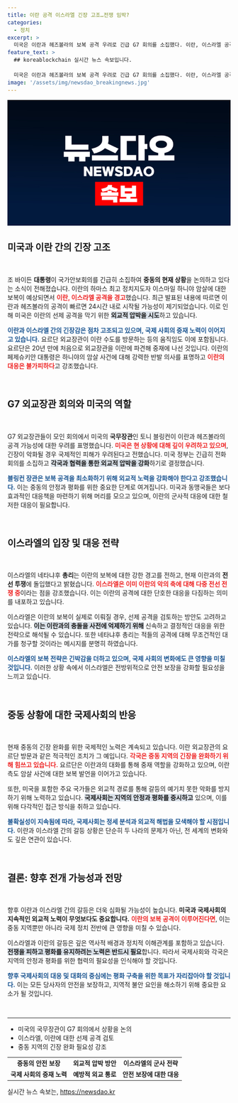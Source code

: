 ```yaml
---
title: 이란 공격 이스라엘 긴장 고조…전쟁 임박?
categories:
  - 정치
excerpt: >
  미국은 이란과 헤즈볼라의 보복 공격 우려로 긴급 G7 회의를 소집했다. 이란, 이스라엘 공격 24시간 내 가능성 경고. 중동 확전을 막기 위한 국제적 노력이 절실하다. 총리, 선제공격 검토 중! 긴박한 상황 속, 앞으로의 전개는?
feature_text: >
  ## koreablockchain 실시간 뉴스 속보입니다.

  미국은 이란과 헤즈볼라의 보복 공격 우려로 긴급 G7 회의를 소집했다. 이란, 이스라엘 공격 24시간 내 가능성 경고. 중동 확전을 막기 위한 국제적 노력이 절실하다. 총리, 선제공격 검토 중! 긴박한 상황 속, 앞으로의 전개는?
image: '/assets/img/newsdao_breakingnews.jpg'
---
```


<p><img src="/assets/img/newsdao_breakingnews.jpg" alt="koreablockchain 속보" /></p>

<h2 data-ke-size="size26">미국과 이란 간의 긴장 고조</h2>

<p data-ke-size="size16">&nbsp;</p>

<p>조 바이든 <b>대통령</b>이 국가안보회의를 긴급히 소집하여 <b>중동의 현재 상황</b>을 논의하고 있다는 소식이 전해졌습니다. 이란의 하마스 최고 정치지도자 이스마일 하니야 암살에 대한 보복이 예상되면서 <b><span style="color: #ee2323;">이란, 이스라엘 공격을 경고</span></b>했습니다. 최근 발표된 내용에 따르면 이란과 헤즈볼라의 공격이 빠르면 24시간 내로 시작될 가능성이 제기되었습니다. 이로 인해 미국은 이란의 선제 공격을 막기 위한 <b><span style="background-color: #21538527;">외교적 압박을 시도</span></b>하고 있습니다.</p>

<p><b><span style="color: #1a5490;">이란과 이스라엘 간의 긴장감은 점차 고조되고 있으며, 국제 사회의 중재 노력이 이어지고 있습니다.</span></b> 요르단 외교장관이 이란 수도를 방문하는 등의 움직임도 이에 포함됩니다. 요르단은 20년 만에 처음으로 외교장관을 이란에 파견해 중재에 나선 것입니다. 이란의 페제슈키안 대통령은 하니야의 암살 사건에 대해 강력한 반발 의사를 표명하고 <b><span style="color: #ee2323;">이란의 대응은 불가피하다</span></b>고 강조했습니다.</p>

<p data-ke-size="size16">&nbsp;</p>

<h2 data-ke-size="size26">G7 외교장관 회의와 미국의 역할</h2>

<p data-ke-size="size16">&nbsp;</p>

<p>G7 외교장관들이 모인 회의에서 미국의 <b>국무장관</b>인 토니 블링컨이 이란과 헤즈볼라의 공격 가능성에 대한 우려를 표명했습니다. <b><span style="color: #ee2323;">미국은 현 상황에 대해 깊이 우려하고 있으며</span></b>, 긴장이 악화될 경우 국제적인 피해가 우려된다고 전했습니다. 미국 정부는 긴급히 전화 회의를 소집하고 <b><span style="background-color: #21538527;">각국과 협력을 통한 외교적 압박을 강화</span></b>하기로 결정했습니다.</p>

<p><b><span style="color: #1a5490;">블링컨 장관은 보복 공격을 최소화하기 위해 외교적 노력을 강화해야 한다고 강조했습니다.</span></b> 이는 중동의 안정과 평화를 위한 중요한 단계로 여겨집니다. 미국과 동맹국들은 보다 효과적인 대응책을 마련하기 위해 머리를 모으고 있으며, 이란의 군사적 대응에 대한 철저한 대응이 필요합니다.</p>

<p data-ke-size="size16">&nbsp;</p>

<h2 data-ke-size="size26">이스라엘의 입장 및 대응 전략</h2>

<p data-ke-size="size16">&nbsp;</p>

<p>이스라엘의 네타냐후 <b>총리</b>는 이란의 보복에 대한 강한 경고를 전하고, 현재 이란과의 <b>전선 투쟁</b>에 돌입했다고 밝혔습니다. <b><span style="color: #ee2323;">이스라엘은 이미 이란의 악의 축에 대해 다중 전선 전쟁 중</span></b>이라는 점을 강조했습니다. 이는 이란의 공격에 대한 단호한 대응을 다짐하는 의미를 내포하고 있습니다. </p>

<p>이스라엘은 이란의 보복이 실제로 이뤄질 경우, 선제 공격을 검토하는 방안도 고려하고 있습니다. <b><span style="background-color: #21538527;">이는 이란과의 충돌을 사전에 억제하기 위해</span></b> 신속하고 결정적인 대응을 위한 전략으로 해석될 수 있습니다. 또한 네타냐후 총리는 적들의 공격에 대해 무조건적인 대가를 청구할 것이라는 메시지를 분명히 하였습니다.</p>

<p><b><span style="color: #1a5490;">이스라엘의 보복 전략은 긴박감을 더하고 있으며, 국제 사회의 변화에도 큰 영향을 미칠 것입니다.</span></b> 이러한 상황 속에서 이스라엘은 전방위적으로 안전 보장을 강화할 필요성을 느끼고 있습니다.</p>

<p data-ke-size="size16">&nbsp;</p>

<h2 data-ke-size="size26">중동 상황에 대한 국제사회의 반응</h2>

<p data-ke-size="size16">&nbsp;</p>

<p>현재 중동의 긴장 완화를 위한 국제적인 노력은 계속되고 있습니다. 이란 외교장관의 요르단 방문과 같은 적극적인 조치가 그 예입니다. <b><span style="color: #ee2323;">각국은 중동 지역의 긴장을 완화하기 위해 힘쓰고 있습니다.</span></b> 요르단은 이란과의 대화를 통해 중재 역할을 강화하고 있으며, 이란 측도 암살 사건에 대한 보복 발언을 이어가고 있습니다.</p>

<p>또한, 미국을 포함한 주요 국가들은 외교적 경로를 통해 갈등의 예기치 못한 악화를 방지하기 위해 노력하고 있습니다. <b><span style="background-color: #21538527;">국제사회는 지역의 안정과 평화를 중시하고</span></b> 있으며, 이를 위해 다각적인 접근 방식을 취하고 있습니다.</p>

<p><b><span style="color: #1a5490;">불확실성이 지속됨에 따라, 국제사회는 정세 분석과 외교적 해법을 모색해야 할 시점입니다.</span></b> 이란과 이스라엘 간의 갈등 상황은 단순히 두 나라의 문제가 아닌, 전 세계의 변화와도 깊은 연관이 있습니다.</p>

<p data-ke-size="size16">&nbsp;</p>

<h2 data-ke-size="size26">결론: 향후 전개 가능성과 전망</h2>

<p data-ke-size="size16">&nbsp;</p>

<p>향후 이란과 이스라엘 간의 갈등은 더욱 심화될 가능성이 높습니다. <b>미국과 국제사회의 지속적인 외교적 노력이 무엇보다도 중요합니다.</b> <b><span style="color: #ee2323;">이란의 보복 공격이 이루어진다면</span></b>, 이는 중동 지역뿐만 아니라 국제 정치 전반에 큰 영향을 미칠 수 있습니다.</p>

<p>이스라엘과 이란의 갈등은 깊은 역사적 배경과 정치적 이해관계를 포함하고 있습니다. <b><span style="background-color: #21538527;">전쟁을 피하고 평화를 유지하려는 노력은 반드시 필요</span></b>합니다. 따라서 국제사회와 각국은 지역의 안정과 평화를 위한 협력의 필요성을 인식해야 할 것입니다.</p>

<p><b><span style="color: #1a5490;">향후 국제사회의 대응 및 대화의 중심에는 평화 구축을 위한 목표가 자리잡아야 할 것입니다.</span></b> 이는 모든 당사자의 안전을 보장하고, 지역적 불안 요인을 해소하기 위해 중요한 요소가 될 것입니다.</p>

<p data-ke-size="size16">&nbsp;</p>

<hr />

<ul>
    <li>미국의 국무장관이 G7 회의에서 상황을 논의</li>
    <li>이스라엘, 이란에 대한 선제 공격 검토</li>
    <li>중동 지역의 긴장 완화 필요성 강조</li>
</ul>

<table style="width: 100%;">
    <tr>
        <td style="text-align: center; height: 17px;"><b>중동의 안전 보장</b></td>
        <td style="text-align: center; height: 17px;"><b>외교적 압박 방안</b></td>
        <td style="text-align: center; height: 17px;"><b>이스라엘의 군사 전략</b></td>
    </tr>
    <tr>
        <td style="text-align: center; height: 17px;"><b>국제 사회의 중재 노력</b></td>
        <td style="text-align: center; height: 17px;"><b>예방적 외교 통로</b></td>
        <td style="text-align: center; height: 17px;"><b>안전 보장에 대한 대응</b></td>
    </tr>
</table>
실시간 뉴스 속보는, <a href="https://newsdao.kr" rel="dofollow">https://newsdao.kr</a>


